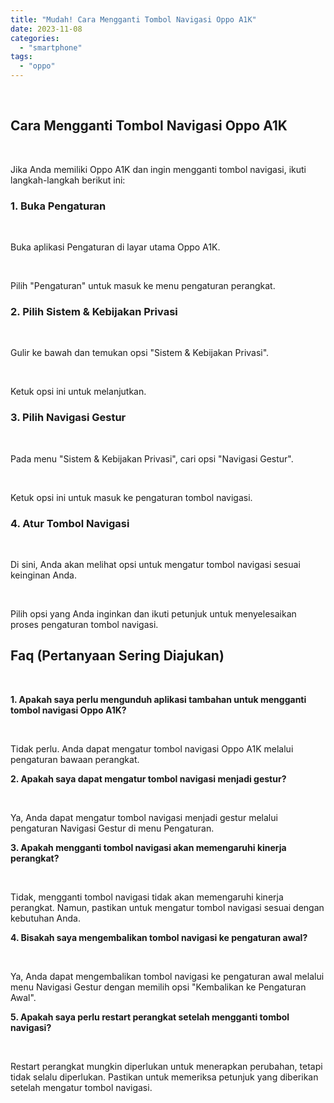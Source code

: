 ```yaml
---
title: "Mudah! Cara Mengganti Tombol Navigasi Oppo A1K"
date: 2023-11-08
categories: 
  - "smartphone"
tags: 
  - "oppo"
---
```


 

## Cara Mengganti Tombol Navigasi Oppo A1K

 

Jika Anda memiliki Oppo A1K dan ingin mengganti tombol navigasi, ikuti langkah-langkah berikut ini:

### 1\. Buka Pengaturan

 

Buka aplikasi Pengaturan di layar utama Oppo A1K.

 

Pilih "Pengaturan" untuk masuk ke menu pengaturan perangkat.

### 2\. Pilih Sistem & Kebijakan Privasi

 

Gulir ke bawah dan temukan opsi "Sistem & Kebijakan Privasi".

 

Ketuk opsi ini untuk melanjutkan.

### 3\. Pilih Navigasi Gestur

 

Pada menu "Sistem & Kebijakan Privasi", cari opsi "Navigasi Gestur".

 

Ketuk opsi ini untuk masuk ke pengaturan tombol navigasi.

### 4\. Atur Tombol Navigasi

 

Di sini, Anda akan melihat opsi untuk mengatur tombol navigasi sesuai keinginan Anda.

 

Pilih opsi yang Anda inginkan dan ikuti petunjuk untuk menyelesaikan proses pengaturan tombol navigasi.

## Faq (Pertanyaan Sering Diajukan)

 

**1\. Apakah saya perlu mengunduh aplikasi tambahan untuk mengganti tombol navigasi Oppo A1K?**

 

Tidak perlu. Anda dapat mengatur tombol navigasi Oppo A1K melalui pengaturan bawaan perangkat.

**2\. Apakah saya dapat mengatur tombol navigasi menjadi gestur?**

 

Ya, Anda dapat mengatur tombol navigasi menjadi gestur melalui pengaturan Navigasi Gestur di menu Pengaturan.

**3\. Apakah mengganti tombol navigasi akan memengaruhi kinerja perangkat?**

 

Tidak, mengganti tombol navigasi tidak akan memengaruhi kinerja perangkat. Namun, pastikan untuk mengatur tombol navigasi sesuai dengan kebutuhan Anda.

**4\. Bisakah saya mengembalikan tombol navigasi ke pengaturan awal?**

 

Ya, Anda dapat mengembalikan tombol navigasi ke pengaturan awal melalui menu Navigasi Gestur dengan memilih opsi "Kembalikan ke Pengaturan Awal".

**5\. Apakah saya perlu restart perangkat setelah mengganti tombol navigasi?**

 

Restart perangkat mungkin diperlukan untuk menerapkan perubahan, tetapi tidak selalu diperlukan. Pastikan untuk memeriksa petunjuk yang diberikan setelah mengatur tombol navigasi.
